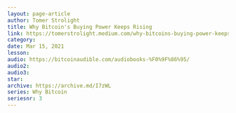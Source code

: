 ```yaml
---
layout: page-article
author: Tomer Strolight
title: Why Bitcoin's Buying Power Keeps Rising
link: https://tomerstrolight.medium.com/why-bitcoins-buying-power-keeps-rising-d650706c2145
category: 
date: Mar 15, 2021
lesson: 
audio: https://bitcoinaudible.com/audiobooks-%F0%9F%86%95/
audio2: 
audio3: 
star: 
archive: https://archive.md/I7zWL
series: Why Bitcoin
seriesnr: 3
---
```

